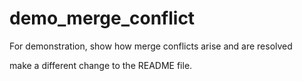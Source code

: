 # demo_merge_conflict
For demonstration, show how merge conflicts arise and are resolved


make a different change to the README file.